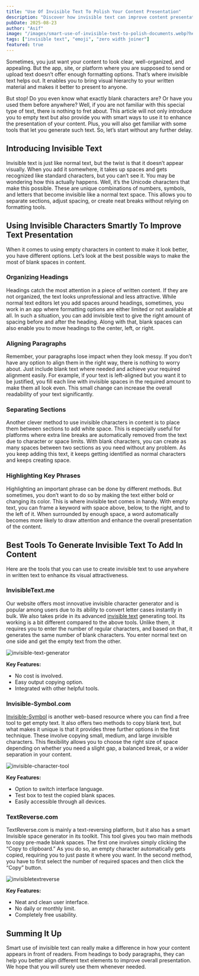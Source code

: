 ```yaml
---
title: "Use Of Invisible Text To Polish Your Content Presentation"
description: "Discover how invisible text can improve content presentation, organize headings, align paragraphs, and highlight key phrases."
pubDate: 2025-08-23
author: "Asif"
image: "/images/smart-use-of-invisible-text-to-polish-documents.webp?height=600&width=1200"
tags: ["invisible text", "emoji", "zero width joiner"]
featured: true
---
```


Sometimes, you just want your content to look clear, well-organized, and appealing. But the app, site, or platform where you are supposed to send or upload text doesn’t offer enough formatting options. That’s where invisible text helps out. It enables you to bring visual hierarchy to your written material and makes it better to present to anyone. 

But stop! Do you even know what exactly blank characters are? Or have you used them before anywhere? Well, if you are not familiar with this special type of text, there is nothing to fret about. This article will not only introduce you to empty text but also provide you with smart ways to use it to enhance the presentation of your content. Plus, you will also get familiar with some tools that let you generate such text. So, let’s start without any further delay. 

## Introducing Invisible Text

Invisible text is just like normal text, but the twist is that it doesn’t appear visually. When you add it somewhere, it takes up spaces and gets recognized like standard characters, but you can’t see it. You may be wondering how this actually happens. Well, it’s the Unicode characters that make this possible. These are unique combinations of numbers, symbols, and letters that become invisible like a normal text space. This allows you to separate sections, adjust spacing, or create neat breaks without relying on formatting tools.

## Using Invisible Characters Smartly To Improve Text Presentation

When it comes to using empty characters in content to make it look better, you have different options. Let’s look at the best possible ways to make the most of blank spaces in content.

### Organizing Headings

Headings catch the most attention in a piece of written content. If they are not organized, the text looks unprofessional and less attractive. While normal text editors let you add spaces around headings, sometimes, you work in an app where formatting options are either limited or not available at all. In such a situation, you can add invisible text to give the right amount of spacing before and after the heading. Along with that, blank spaces can also enable you to move headings to the center, left, or right. 

### Aligning Paragraphs

Remember, your paragraphs lose impact when they look messy. If you don’t have any option to align them in the right way, there is nothing to worry about. Just include blank text where needed and achieve your required alignment easily. For example, if your text is left-aligned but you want it to be justified, you fill each line with invisible spaces in the required amount to make them all look even. This small change can increase the overall readability of your text significantly. 

### Separating Sections

Another clever method to use invisible characters in content is to place them between sections to add white space. This is especially useful for platforms where extra line breaks are automatically removed from the text due to character or space limits. With blank characters, you can create as many spaces between two sections as you need without any problem. As you keep adding this text, it keeps getting identified as normal characters and keeps creating space. 

### Highlighting Key Phrases

Highlighting an important phrase can be done by different methods. But sometimes, you don’t want to do so by making the text either bold or changing its color. This is where invisible text comes in handy. With empty text, you can frame a keyword with space above, below, to the right, and to the left of it. When surrounded by enough space, a word automatically becomes more likely to draw attention and enhance the overall presentation of the content. 

## Best Tools To Generate Invisible Text To Add In Content

Here are the tools that you can use to create invisible text to use anywhere in written text to enhance its visual attractiveness. 

### InvisibleText.me

Our website offers most innovative invisible character generator and is popular among users due to its ability to convert letter cases instantly in bulk. We also takes pride in its advanced <u>[invisible text](https://www.invisibletext.me/)</u> generating tool. Its working is a bit different compared to the above tools. Unlike them, it requires you to enter the number of regular characters, and based on that, it generates the same number of blank characters. You enter normal text on one side and get the empty text from the other. 

![invisible-text-generator](/images/invisible-text.webp "blank text")

**Key Features:**

- No cost is involved. 
- Easy output copying option.
- Integrated with other helpful tools.

### Invisible-Symbol.com

<u>[Invisible-Symbol](https://www.invisible-symbol.com/)</u> is another web-based resource where you can find a free tool to get empty text. It also offers two methods to copy blank text, but what makes it unique is that it provides three further options in the first technique. These involve copying small, medium, and large invisible characters. This flexibility allows you to choose the right size of space depending on whether you need a slight gap, a balanced break, or a wider separation in your content.

![invisible-character-tool](/images/invisible-symbol.webp "blank text")

**Key Features:**

- Option to switch interface language.
- Test box to test the copied blank spaces.
- Easily accessible through all devices.

### TextReverse.com

TextReverse.com is mainly a text-reversing platform, but it also has a smart Invisible space generator in its toolkit. This tool gives you two main methods to copy pre-made blank spaces. The first one involves simply clicking the “Copy to clipboard.” As you do so, an empty character automatically gets copied, requiring you to just paste it where you want. In the second method, you have to first select the number of required spaces and then click the “Copy” button. 

![invisibletextreverse](/images/invsibletextreverse.webp "blank text")

**Key Features:**

- Neat and clean user interface.
- No daily or monthly limit.
- Completely free usability.

## Summing It Up

Smart use of invisible text can really make a difference in how your content appears in front of readers. From headings to body paragraphs, they can help you better align different text elements to improve overall presentation. We hope that you will surely use them whenever needed.
